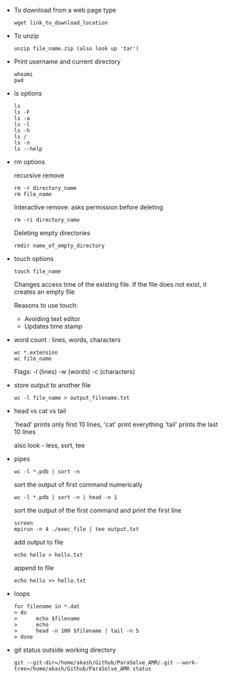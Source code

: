 
- To download from a web page type

  ~~~terminal
  wget link_to_download_location
  ~~~

- To unzip

  ~~~terminal
  unzip file_name.zip (also look up 'tar')
  ~~~

- Print username and current directory

  ~~~terminal
  whoami
  pwd
  ~~~

- ls options

  ~~~terminal
  ls
  ls -F
  ls -a
  ls -l
  ls -h
  ls /
  ls -n
  ls --help
  ~~~

- rm options

  recursive remove

  ~~~terminal
  rm -r directory_name
  rm file_name
  ~~~
  
  Interactive remove: asks permission before deleting

  ~~~terminal
  rm -ri directory_name
  ~~~

  Deleting empty directories

  ~~~terminal
  rmdir name_of_empty_directory
  ~~~

- touch options

  ~~~terminal
  touch file_name
  ~~~

  Changes access time of the existing file. If the file does not exist, it creates an empty file

  Reasons to use touch:
  - Avoiding text editor
  - Updates time stamp

- word count : lines, words, characters

  ~~~terminal
  wc *.extension
  wc file_name
  ~~~ 

  Flags: -l (lines) -w (words) -c (characters)

- store output to another file

  ~~~terminal
  wc -l file_name > output_filename.txt
  ~~~

- head vs cat vs tail

  'head' prints only first 10 lines, 'cat' print everything
  'tail' prints the last 10 lines

   also look - less, sort, tee

- pipes
  
  ~~~terminal
  wc -l *.pdb | sort -n
  ~~~
  sort the output of first command numerically

  ~~~terminal
  wc -l *.pdb | sort -n | head -n 1
  ~~~
  sort the output of the first command and print the first line
   
  ~~~terminal
  screen
  mpirun -n 4 ./exec_file | tee output.txt
  ~~~

  add output to file

  ~~~terminal
  echo hello > hello.txt
  ~~~

  append to file

  ~~~terminal
  echo hello >> hello.txt
  ~~~

- loops

  ~~~terminal
  for filename in *.dat
  > do
  >      echo $filename
  >      echo 
  >      head -n 100 $filename | tail -n 5
  > done
  ~~~

- git status outside working directory

  ~~~terminal
  git --git-dir=/home/akash/Github/ParaSolve_AMR/.git --work-tree=/home/akash/Github/ParaSolve_AMR status
  ~~~



